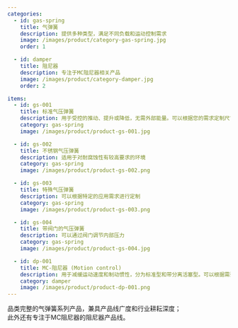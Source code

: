 ```yaml
---
categories:
  - id: gas-spring
    title: 气弹簧
    description: 提供多种类型，满足不同负载和运动控制需求
    image: /images/product/category-gas-spring.jpg
    order: 1

  - id: damper
    title: 阻尼器
    description: 专注于MC阻尼器相关产品
    image: /images/product/category-damper.jpg
    order: 2

items:
  - id: gs-001
    title: 标准气压弹簧
    description: 用于受控的推动、提升或降低，无需外部能量。可以根据您的需求定制尺寸和伸出
    category: gas-spring
    image: /images/product/product-gs-001.jpg

  - id: gs-002
    title: 不锈钢气压弹簧
    description: 适用于对耐腐蚀性有较高要求的环境
    category: gas-spring
    image: /images/product/product-gs-002.png

  - id: gs-003
    title: 特殊气压弹簧
    description: 可以根据特定的应用需求进行定制
    category: gas-spring
    image: /images/product/product-gs-003.png

  - id: gs-004
    title: 带阀门的气压弹簧
    description: 可以通过阀门调节内部压力
    category: gas-spring
    image: /images/product/product-gs-004.jpg

  - id: dp-001
    title: MC-阻尼器 (Motion control)
    description: 用于减缓运动速度和制动惯性，分为标准型和带分离活塞型。可以根据需要调整阻尼特性
    category: damper
    image: /images/product/product-dp-001.png
---
```


品类完整的气弹簧系列产品，兼具产品线广度和行业耕耘深度；<br>此外还有专注于MC阻尼器的阻尼器产品线。